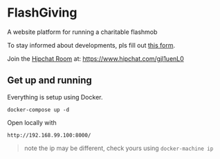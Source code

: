 # FlashGiving
A website platform for running a charitable flashmob

To stay informed about developments, pls fill out [this form](http://goo.gl/forms/rQpKVNsWLH6ydXnk2).

Join the  [Hipchat Room](https://www.hipchat.com/gjl1uenL0) at: https://www.hipchat.com/gjl1uenL0

## Get up and running

Everything is setup using Docker.

    docker-compose up -d
    
Open locally with

    http://192.168.99.100:8000/
    
> note the ip may be different, check yours using `docker-machine ip`
